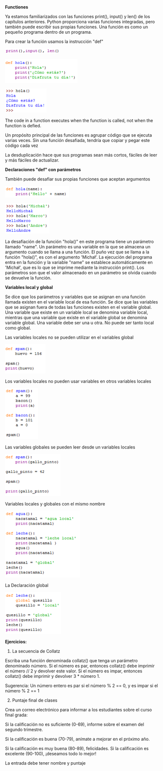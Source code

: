 ﻿**Functiones**

Ya estamos familiarizados con las funciones print(), input() y len() de los capítulos anteriores. Python proporciona varias funciones integradas, pero también puede escribir sus propias funciones. Una función es como un pequeño programa dentro de un programa.

Para crear la función usamos la instrucción "def"

![](1_Fun.png)

![](2_Fun.png)

![](3_Fun.png)

The code in a function executes when the function is called, not when the function is defied.

Un propósito principal de las funciones es agrupar código que se ejecuta varias veces. Sin una función desafiada, tendría que copiar y pegar este código cada vez

La desduplicación hace que sus programas sean más cortos, fáciles de leer y más fáciles de actualizar.

**Declaraciones "def" con parámetros**

También puede desafiar sus propias funciones que aceptan argumentos

![](4_Fun.png)

![](5_Fun.png)

La desafiación de la función "hola()" en este programa tiene un parámetro llamado "name". Un parámetro es una variable en la que se almacena un argumento cuando se llama a una función. El puño vez que se llama a la función "hola()", es con el argumento 'Michał'. La ejecución del programa entra en la función y la variable "name" se establece automáticamente en 'Michał', que es lo que se imprime mediante la instrucción print(). 
Los parámetros son que el valor almacenado en un parámetro se olvida cuando se devuelve la función.

**Variables local y global**

Se dice que los parámetros y variables que se asignan en una función llamada existen en el variable local de esa función. Se dice que las variables que se asignan fuera de todas las funciones existen en el variable global. Una variable que existe en un variable local se denomina variable local, mientras que una variable que existe en el variable global se denomina variable global. Una variable debe ser una u otra. No puede ser tanto local como global.

Las variables locales no se pueden utilizar en el variables global

![](6_Fun.png)

Los variables locales no pueden usar variables en otros variables locales

![](7_Fun.png)

Las variables globales se pueden leer desde un variables locales

![](8_Fun.png)

Variables locales y globales con el mismo nombre

![](9_Fun.png)

La Declaración global

![](10_Fun.png)

**Ejercicios:**

1. La secuencia de Collatz

Escriba una función denominada collatz() que tenga un parámetro denominado número. Si el número es par, entonces collatz() debe imprimir el número // 2 y devolver este valor. Si el número es impar, entonces collatz() debe imprimir y devolver 3 * número 1.

Sugerencia: Un número entero es par si el número % 2 == 0, y es impar si el número % 2 == 1 

2. Puntaje final de clases

Crea un correo electrónico para informar a los estudiantes sobre el curso final grada:

Si la calificación no es suficiente (0-69), informe sobre el examen del segundo trimestre.

Si la calificación es buena (70-79), anímate a mejorar en el próximo año.

Si la calificación es muy buena (80-89), felicidades.
Si la calificación es excelente (90-100), ¡deseamos todo lo mejor!

La entrada debe tener nombre y puntaje








